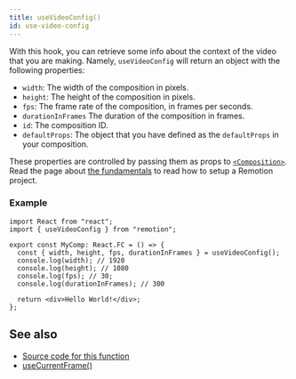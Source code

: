 ```yaml
---
title: useVideoConfig()
id: use-video-config
---
```


With this hook, you can retrieve some info about the context of the video that you are making.
Namely, `useVideoConfig` will return an object with the following properties:

- `width`: The width of the composition in pixels.
- `height`: The height of the composition in pixels.
- `fps`: The frame rate of the composition, in frames per seconds.
- `durationInFrames` The duration of the composition in frames.
- `id`: The composition ID.
- `defaultProps`: The object that you have defined as the `defaultProps` in your composition.

These properties are controlled by passing them as props to [`<Composition>`](/docs/composition). Read the page about [the fundamentals](/docs/the-fundamentals) to read how to setup a Remotion project.

### Example

```tsx twoslash
import React from "react";
import { useVideoConfig } from "remotion";

export const MyComp: React.FC = () => {
  const { width, height, fps, durationInFrames } = useVideoConfig();
  console.log(width); // 1920
  console.log(height); // 1080
  console.log(fps); // 30;
  console.log(durationInFrames); // 300

  return <div>Hello World!</div>;
};
```

## See also

- [Source code for this function](https://github.com/remotion-dev/remotion/blob/main/packages/core/src/use-video-config.ts)
- [useCurrentFrame()](/docs/use-current-frame)
